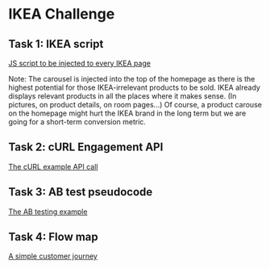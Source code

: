 # IKEA Challenge


## Task 1: IKEA script

[JS script to be injected to every IKEA page](ikea-all-pages-script.js)

Note: The carousel is injected into the top of the homepage as there is the highest potential for those IKEA-irrelevant products to be sold. IKEA already displays relevant products in all the places where it makes sense. (In pictures, on product details, on room pages...) Of course, a product carouse on the homepage might hurt the IKEA brand in the long term but we are going for a short-term conversion metric.


## Task 2: cURL Engagement API

[The cURL example API call](curl.txt)



## Task 3: AB test pseudocode

[The AB testing example](pseudocode.js)



## Task 4: Flow map

[A simple customer journey](customer-journey.png)


